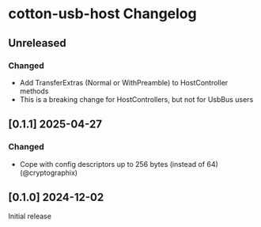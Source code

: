 
# cotton-usb-host Changelog

## Unreleased

### Changed

* Add TransferExtras (Normal or WithPreamble) to HostController methods
* This is a breaking change for HostControllers, but not for UsbBus users

## [0.1.1] 2025-04-27

### Changed

* Cope with config descriptors up to 256 bytes (instead of 64) (@cryptographix)

## [0.1.0] 2024-12-02

Initial release

